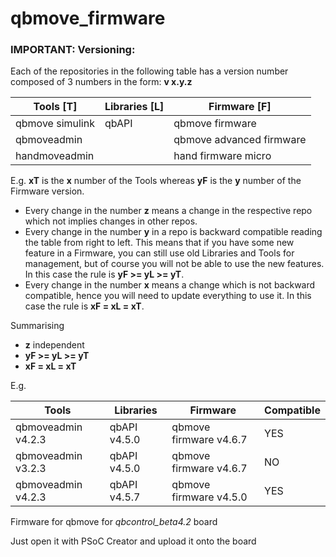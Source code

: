 qbmove_firmware
===============

### IMPORTANT: Versioning:
Each of the repositories in the following table has a version number
composed of 3 numbers in the form: **v x.y.z**

|  Tools  [T]    |  Libraries [L] |  Firmware [F]            |
|-----------------|---------------|--------------------------|
| qbmove simulink | qbAPI         | qbmove firmware          |
| qbmoveadmin     |               | qbmove advanced firmware |
| handmoveadmin   |               | hand firmware micro      |

E.g. **xT** is the **x** number of the Tools whereas **yF** is the **y** number of the Firmware version.

- Every change in the number **z** means a change in the respective repo which not implies changes in other repos.
- Every change in the number **y** in a repo is backward compatible reading the table from right to left. This means that
if you have some new feature in a Firmware, you can still use old Libraries and Tools for management, but of course
you will not be able to use the new features. In this case the rule is **yF >= yL >= yT**.
- Every change in the number **x** means a change which is not backward compatible, hence you will need to update
everything to use it. In this case the rule is **xF = xL = xT**.

Summarising
- **z** independent
- **yF >= yL >= yT**
- **xF = xL = xT**

E.g.

| Tools              | Libraries    | Firmware               | Compatible |
|--------------------|--------------|------------------------|------------|
| qbmoveadmin v4.2.3 | qbAPI v4.5.0 | qbmove firmware v4.6.7 | YES        |
| qbmoveadmin v3.2.3 | qbAPI v4.5.0 | qbmove firmware v4.6.7 | NO         |
| qbmoveadmin v4.2.3 | qbAPI v4.5.7 | qbmove firmware v4.5.0 | YES        |

Firmware for qbmove for *qbcontrol_beta4.2* board

Just open it with PSoC Creator and upload it onto the board
